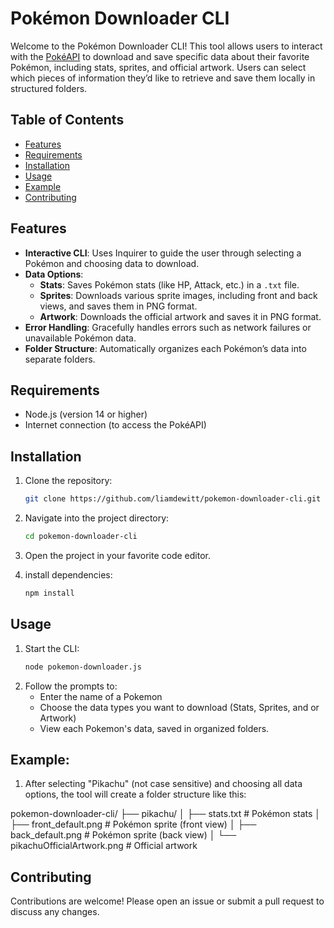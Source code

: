 # Pokémon Downloader CLI

Welcome to the Pokémon Downloader CLI! This tool allows users to interact with the [PokéAPI](https://pokeapi.co/) to download and save specific data about their favorite Pokémon, including stats, sprites, and official artwork. Users can select which pieces of information they’d like to retrieve and save them locally in structured folders.

## Table of Contents
- [Features](#features)
- [Requirements](#requirements)
- [Installation](#installation)
- [Usage](#usage)
- [Example](#example)
- [Contributing](#contributing)

## Features
- **Interactive CLI**: Uses Inquirer to guide the user through selecting a Pokémon and choosing data to download.
- **Data Options**:
  - **Stats**: Saves Pokémon stats (like HP, Attack, etc.) in a `.txt` file.
  - **Sprites**: Downloads various sprite images, including front and back views, and saves them in PNG format.
  - **Artwork**: Downloads the official artwork and saves it in PNG format.
- **Error Handling**: Gracefully handles errors such as network failures or unavailable Pokémon data.
- **Folder Structure**: Automatically organizes each Pokémon’s data into separate folders.

## Requirements
- Node.js (version 14 or higher)
- Internet connection (to access the PokéAPI)

## Installation
1. Clone the repository:
   ```bash
   git clone https://github.com/liamdewitt/pokemon-downloader-cli.git

2. Navigate into the project directory:
    ```bash
    cd pokemon-downloader-cli

3. Open the project in your favorite code editor.

4. install dependencies:
    ```bash
    npm install

## Usage
1. Start the CLI:
    ```bash
    node pokemon-downloader.js

2. Follow the prompts to:
    - Enter the name of a Pokemon
    - Choose the data types you want to download (Stats, Sprites, and or Artwork)
    - View each Pokemon's data, saved in organized folders.

## Example:
1. After selecting "Pikachu" (not case sensitive) and choosing all data options, the tool will create a folder structure like this:

pokemon-downloader-cli/
├── pikachu/
│   ├── stats.txt              # Pokémon stats
│   ├── front_default.png      # Pokémon sprite (front view)
│   ├── back_default.png       # Pokémon sprite (back view)
│   └── pikachuOfficialArtwork.png # Official artwork

## Contributing
Contributions are welcome! Please open an issue or submit a pull request to discuss any changes.
